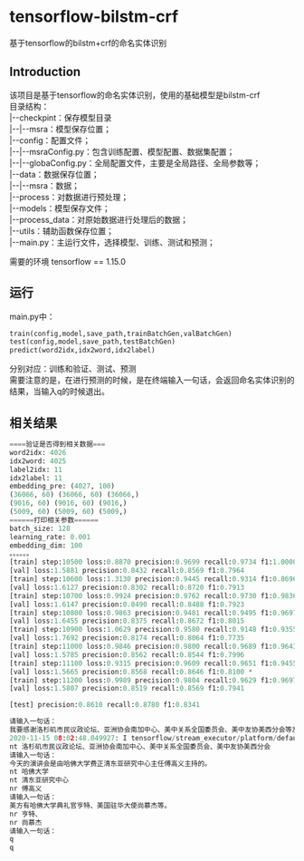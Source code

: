 # tensorflow-bilstm-crf
基于tensorflow的bilstm+crf的命名实体识别

## Introduction
该项目是基于tensorflow的命名实体识别，使用的基础模型是bilstm-crf<br>
目录结构：<br>
|--checkpint：保存模型目录<br>
|--|--msra：模型保存位置；<br>
|--config：配置文件；<br>
|--|--msraConfig.py：包含训练配置、模型配置、数据集配置；<br>
|--|--globaConfig.py：全局配置文件，主要是全局路径、全局参数等；<br>
|--data：数据保存位置；<br>
|--|--msra：数据；<br>
|--process：对数据进行预处理；<br>
|--models：模型保存文件；<br>
|--process_data：对原始数据进行处理后的数据；<br>
|--utils：辅助函数保存位置；<br>
|--main.py：主运行文件，选择模型、训练、测试和预测；<br>

需要的环境
tensorflow == 1.15.0 <br>

## 运行
main.py中：<br>
```python
train(config,model,save_path,trainBatchGen,valBatchGen)
test(config,model,save_path,testBatchGen)
predict(word2idx,idx2word,idx2label)
```
分别对应：训练和验证、测试、预测<br>
需要注意的是，在进行预测的时候，是在终端输入一句话，会返回命名实体识别的结果，当输入q的时候退出。<br>

## 相关结果
```python
====验证是否得到相关数据===
word2idx: 4026
idx2word: 4025
label2idx: 11
idx2label: 11
embedding_pre: (4027, 100)
(36066, 60) (36066, 60) (36066,)
(9016, 60) (9016, 60) (9016,)
(5009, 60) (5009, 60) (5009,)
======打印相关参数======
batch_size: 128
learning_rate: 0.001
embedding_dim: 100
。。。。。。
[train] step:10500 loss:0.8870 precision:0.9699 recall:0.9734 f1:1.0000
[val] loss:1.5881 precision:0.8432 recall:0.8569 f1:0.7964 
[train] step:10600 loss:1.3130 precision:0.9445 recall:0.9314 f1:0.8696
[val] loss:1.6127 precision:0.8302 recall:0.8720 f1:0.7913 
[train] step:10700 loss:0.9924 precision:0.9762 recall:0.9730 f1:0.9836
[val] loss:1.6147 precision:0.8490 recall:0.8488 f1:0.7923 
[train] step:10800 loss:0.9863 precision:0.9481 recall:0.9495 f1:0.9697
[val] loss:1.6455 precision:0.8375 recall:0.8672 f1:0.8015 
[train] step:10900 loss:1.0629 precision:0.9580 recall:0.9148 f1:0.9355
[val] loss:1.7692 precision:0.8174 recall:0.8064 f1:0.7735 
[train] step:11000 loss:0.9846 precision:0.9800 recall:0.9689 f1:0.9643
[val] loss:1.5785 precision:0.8562 recall:0.8544 f1:0.7996 
[train] step:11100 loss:0.9315 precision:0.9609 recall:0.9651 f1:0.9455
[val] loss:1.5665 precision:0.8568 recall:0.8646 f1:0.8100 *
[train] step:11200 loss:0.9989 precision:0.9804 recall:0.9629 f1:0.9697
[val] loss:1.5807 precision:0.8519 recall:0.8569 f1:0.7941
```
```python
[test] precision:0.8610 recall:0.8780 f1:0.8341
```
```python
请输入一句话：
我要感谢洛杉矶市民议政论坛、亚洲协会南加中心、美中关系全国委员会、美中友协美西分会等友好团体的盛情款待。
2020-11-15 08:02:48.049927: I tensorflow/stream_executor/platform/default/dso_loader.cc:44] Successfully opened dynamic library libcublas.so.10
nt 洛杉矶市民议政论坛、亚洲协会南加中心、美中关系全国委员会、美中友协美西分会
请输入一句话：
今天的演讲会是由哈佛大学费正清东亚研究中心主任傅高义主持的。
nt 哈佛大学
nt 清东亚研究中心
nr 傅高义
请输入一句话：
美方有哈佛大学典礼官亨特、美国驻华大使尚慕杰等。
nr 亨特、
nr 尚慕杰
请输入一句话：
q
q
```



